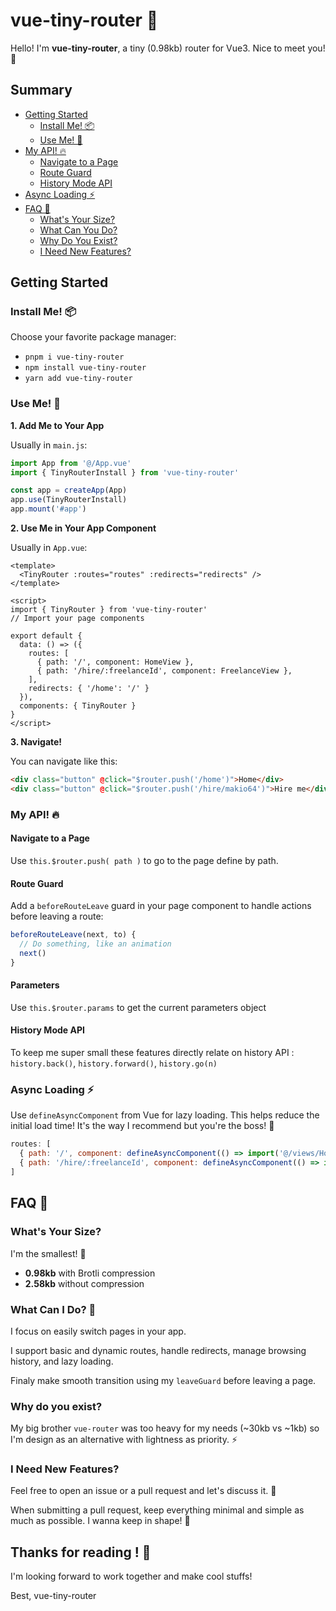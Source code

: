 # vue-tiny-router 🌱

Hello! I'm **vue-tiny-router**, a tiny (0.98kb) router for Vue3. Nice to meet you! 👋

## Summary

- [Getting Started](#getting-started)
  - [Install Me! 📦](#install-me-📦)
  - [Use Me! 🚀](#use-me-🚀)
- [My API! 🔥](#my-api-🔥)
  - [Navigate to a Page](#navigate-to-a-page)
  - [Route Guard](#route-guard)
  - [History Mode API](#history-mode-only)
- [Async Loading ⚡](#async-loading-⚡)
- [FAQ 💬](#faq-💬)
  - [What's Your Size?](#whats-your-size-)
  - [What Can You Do?](#what-can-you-do-)
  - [Why Do You Exist?](#why-do-you-exist-)
  - [I Need New Features?](#i-need-new-features)

## Getting Started

### Install Me! 📦

Choose your favorite package manager:

- `pnpm i vue-tiny-router`
- `npm install vue-tiny-router`
- `yarn add vue-tiny-router`

### Use Me! 🚀

**1. Add Me to Your App**

Usually in `main.js`:

```js
import App from '@/App.vue'
import { TinyRouterInstall } from 'vue-tiny-router'

const app = createApp(App)
app.use(TinyRouterInstall)
app.mount('#app')
```

**2. Use Me in Your App Component**

Usually in `App.vue`:

```vue
<template>
  <TinyRouter :routes="routes" :redirects="redirects" />
</template>

<script>
import { TinyRouter } from 'vue-tiny-router'
// Import your page components

export default {
  data: () => ({
    routes: [
      { path: '/', component: HomeView },
      { path: '/hire/:freelanceId', component: FreelanceView },
    ],
    redirects: { '/home': '/' }
  }),
  components: { TinyRouter }
}
</script>
```

**3. Navigate!**

You can navigate like this:

```html
<div class="button" @click="$router.push('/home')">Home</div>
<div class="button" @click="$router.push('/hire/makio64')">Hire me</div>
```

### My API! 🔥

#### Navigate to a Page

Use `this.$router.push( path )` to go to the page define by path.
#### Route Guard

Add a `beforeRouteLeave` guard in your page component to handle actions before leaving a route:

```js
beforeRouteLeave(next, to) {
  // Do something, like an animation
  next()
}
```

#### Parameters
Use `this.$router.params` to get the current parameters object

#### History Mode API

To keep me super small these features directly relate on history API : `history.back()`, `history.forward()`,  `history.go(n)`

### Async Loading ⚡

Use `defineAsyncComponent` from Vue for lazy loading. This helps reduce the initial load time! It's the way I recommend but you're the boss! 👑

```js
routes: [
  { path: '/', component: defineAsyncComponent(() => import('@/views/HomeView')) },
  { path: '/hire/:freelanceId', component: defineAsyncComponent(() => import('@/views/FreelanceView')) },
]
```

## FAQ 💬

### What's Your Size?

I'm the smallest! 🤏

- **0.98kb** with Brotli compression
- **2.58kb** without compression

### What Can I Do? 💪
I focus on easily switch pages in your app. 

I support basic and dynamic routes, handle redirects, manage browsing history, and lazy loading.

Finaly make smooth transition using my `leaveGuard` before leaving a page.

### Why do you exist?
My big brother `vue-router` was too heavy for my needs (~30kb vs ~1kb) so I'm design as an alternative with lightness as priority. ⚡ 

### I Need New Features?
Feel free to open an issue or a pull request and let's discuss it. 💬

When submitting a pull request, keep everything minimal and simple as much as possible. I wanna keep in shape! 🕺

## Thanks for reading ! 💖

I'm looking forward to work together and make cool stuffs!

Best, vue-tiny-router